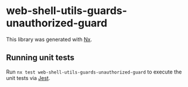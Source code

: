 # web-shell-utils-guards-unauthorized-guard

This library was generated with [Nx](https://nx.dev).

## Running unit tests

Run `nx test web-shell-utils-guards-unauthorized-guard` to execute the unit tests via [Jest](https://jestjs.io).
